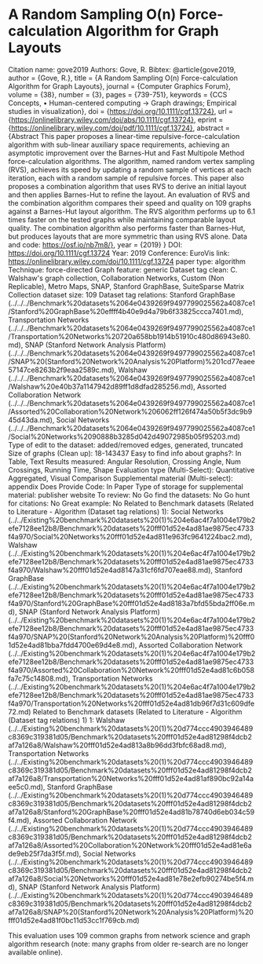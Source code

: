 # A Random Sampling O(n) Force-calculation Algorithm for Graph Layouts

Citation name: gove2019
Authors: Gove, R.
Bibtex: @article{gove2019,
author = {Gove, R.},
title = {A Random Sampling O(n) Force-calculation Algorithm for Graph Layouts},
journal = {Computer Graphics Forum},
volume = {38},
number = {3},
pages = {739-751},
keywords = {CCS Concepts, • Human-centered computing → Graph drawings; Empirical studies in visualization},
doi = {https://doi.org/10.1111/cgf.13724},
url = {https://onlinelibrary.wiley.com/doi/abs/10.1111/cgf.13724},
eprint = {https://onlinelibrary.wiley.com/doi/pdf/10.1111/cgf.13724},
abstract = {Abstract This paper proposes a linear-time repulsive-force-calculation algorithm with sub-linear auxiliary space requirements, achieving an asymptotic improvement over the Barnes-Hut and Fast Multipole Method force-calculation algorithms. The algorithm, named random vertex sampling (RVS), achieves its speed by updating a random sample of vertices at each iteration, each with a random sample of repulsive forces. This paper also proposes a combination algorithm that uses RVS to derive an initial layout and then applies Barnes-Hut to refine the layout. An evaluation of RVS and the combination algorithm compares their speed and quality on 109 graphs against a Barnes-Hut layout algorithm. The RVS algorithm performs up to 6.1 times faster on the tested graphs while maintaining comparable layout quality. The combination algorithm also performs faster than Barnes-Hut, but produces layouts that are more symmetric than using RVS alone. Data and code: https://osf.io/nb7m8/},
year = {2019}
}
DOI: https://doi.org/10.1111/cgf.13724
Year: 2019
Conference: EuroVis
link: https://onlinelibrary.wiley.com/doi/10.1111/cgf.13724
paper type: algorithm
Technique: force-directed
Graph feature: generic
Dataset tag clean: C. Walshaw's graph collection, Collaboration Networks, Custom (Non Replicable), Metro Maps, SNAP, Stanford GraphBase, SuiteSparse Matrix Collection
dataset size: 109
Dataset tag relations: Stanford GraphBase (../../../Benchmark%20datasets%2064e0439269f9497799025562a4087ce1/Stanford%20GraphBase%20effff4b40e9d4a79b6f33825ccca7401.md), Transportation Networks (../../../Benchmark%20datasets%2064e0439269f9497799025562a4087ce1/Transportation%20Networks%20720a658bb1914b51910c480d86943e80.md), SNAP (Stanford Network Analysis Platform) (../../../Benchmark%20datasets%2064e0439269f9497799025562a4087ce1/SNAP%20(Stanford%20Network%20Analysis%20Platform)%201cd77eaee57147ce8263b2f9eaa2589c.md), Walshaw (../../../Benchmark%20datasets%2064e0439269f9497799025562a4087ce1/Walshaw%20e40b37a1147942d89ff1d8dfad285256.md), Assorted Collaboration Network (../../../Benchmark%20datasets%2064e0439269f9497799025562a4087ce1/Assorted%20Collaboration%20Network%206062ff126f474a50b5f3dc9b945d43da.md), Social Networks (../../../Benchmark%20datasets%2064e0439269f9497799025562a4087ce1/Social%20Networks%2090888b3285d042d49072985b05f95203.md)
Type of edit to the dataset: added/removed edges, generated, truncated
Size of graphs (Clean up): 18-143437
Easy to find info about graphs?: In Table, Text
Results measured: Angular Resolution, Crossing Angle, Num Crossings, Running Time, Shape
Evaluation type (Multi-Select): Quantitative Aggregated, Visual Comparison
Supplemental material (Multi-select): appendix
Does Provide Code: In Paper
Type of storage for supplemental material: publisher website
To review: No
Go find the datasets: No
Go hunt for citations: No
Great example: No
Related to Benchmark datasets (Related to Literature - Algorithm (Dataset tag relations) 1): Social Networks (../../Existing%20benchmark%20datasets%20(1)%204e6ac4f7a1004e179b2efe7128ee12b8/Benchmark%20datasets%20fff01d52e4ad81ae9875ec4733f4a970/Social%20Networks%20fff01d52e4ad811e963fc9641224bac2.md), Walshaw (../../Existing%20benchmark%20datasets%20(1)%204e6ac4f7a1004e179b2efe7128ee12b8/Benchmark%20datasets%20fff01d52e4ad81ae9875ec4733f4a970/Walshaw%20fff01d52e4ad8147a31cf6fd707eae88.md), Stanford GraphBase (../../Existing%20benchmark%20datasets%20(1)%204e6ac4f7a1004e179b2efe7128ee12b8/Benchmark%20datasets%20fff01d52e4ad81ae9875ec4733f4a970/Stanford%20GraphBase%20fff01d52e4ad8183a7bfd55bda2ff06e.md), SNAP (Stanford Network Analysis Platform) (../../Existing%20benchmark%20datasets%20(1)%204e6ac4f7a1004e179b2efe7128ee12b8/Benchmark%20datasets%20fff01d52e4ad81ae9875ec4733f4a970/SNAP%20(Stanford%20Network%20Analysis%20Platform)%20fff01d52e4ad81bba7fdd4700e69d4e8.md), Assorted Collaboration Network (../../Existing%20benchmark%20datasets%20(1)%204e6ac4f7a1004e179b2efe7128ee12b8/Benchmark%20datasets%20fff01d52e4ad81ae9875ec4733f4a970/Assorted%20Collaboration%20Network%20fff01d52e4ad81c6b058fa7c75c14808.md), Transportation Networks (../../Existing%20benchmark%20datasets%20(1)%204e6ac4f7a1004e179b2efe7128ee12b8/Benchmark%20datasets%20fff01d52e4ad81ae9875ec4733f4a970/Transportation%20Networks%20fff01d52e4ad81db96f7d31c609dfe72.md)
Related to Benchmark datasets (Related to Literature - Algorithm (Dataset tag relations) 1) 1: Walshaw (../../Existing%20benchmark%20datasets%20(1)%20d774ccc4903946489c8369c319381d05/Benchmark%20datasets%20fff01d52e4ad81298f4dcb2af7a126a8/Walshaw%20fff01d52e4ad813a8b96dd3fbfc68ad8.md), Transportation Networks (../../Existing%20benchmark%20datasets%20(1)%20d774ccc4903946489c8369c319381d05/Benchmark%20datasets%20fff01d52e4ad81298f4dcb2af7a126a8/Transportation%20Networks%20fff01d52e4ad81af890bc92a14aee5c0.md), Stanford GraphBase (../../Existing%20benchmark%20datasets%20(1)%20d774ccc4903946489c8369c319381d05/Benchmark%20datasets%20fff01d52e4ad81298f4dcb2af7a126a8/Stanford%20GraphBase%20fff01d52e4ad81b78740d6eb034c59f4.md), Assorted Collaboration Network (../../Existing%20benchmark%20datasets%20(1)%20d774ccc4903946489c8369c319381d05/Benchmark%20datasets%20fff01d52e4ad81298f4dcb2af7a126a8/Assorted%20Collaboration%20Network%20fff01d52e4ad81e6ade9eb25f7da3f5f.md), Social Networks (../../Existing%20benchmark%20datasets%20(1)%20d774ccc4903946489c8369c319381d05/Benchmark%20datasets%20fff01d52e4ad81298f4dcb2af7a126a8/Social%20Networks%20fff01d52e4ad81e78e2efb90274be5f4.md), SNAP (Stanford Network Analysis Platform) (../../Existing%20benchmark%20datasets%20(1)%20d774ccc4903946489c8369c319381d05/Benchmark%20datasets%20fff01d52e4ad81298f4dcb2af7a126a8/SNAP%20(Stanford%20Network%20Analysis%20Platform)%20fff01d52e4ad81f0bc11d53cc1f769cb.md)

This evaluation uses 109 common graphs from network science and graph algorithm research (note: many graphs from older re-search are no longer available online).